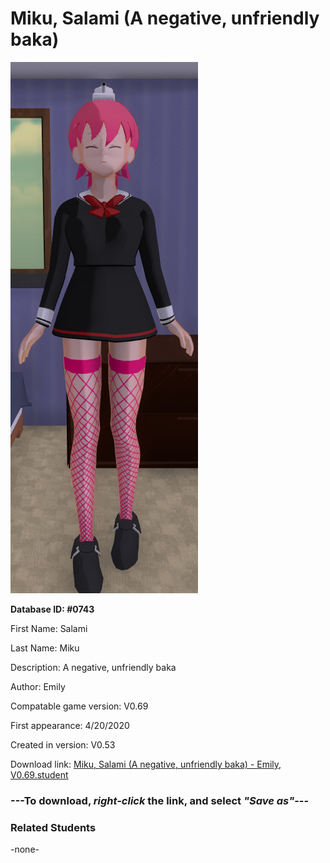 # Miku, Salami (A negative, unfriendly baka)

<img src="../../Files/Images/Miku, Salami (A negative, unfriendly baka).png" title="Miku, Salami (A negative, unfriendly baka) - Emily, V0.69">

**Database ID: #0743**

First Name: Salami

Last Name: Miku

Description: A negative, unfriendly baka

Author: Emily

Compatable game version: V0.69

First appearance: 4/20/2020

Created in version: V0.53

Download link: <a href="https://raw.githubusercontent.com/Arbiter1223/Daigaku-Gurashi-Custom-Students/master/Files/Student%20Files/Miku%2C%20Salami%20(A%20negative%2C%20unfriendly%20baka)%20-%20Emily%2C%20V0.69.student">Miku, Salami (A negative, unfriendly baka) - Emily, V0.69.student</a>

### ---**To download, _right-click_ the link, and select _"Save as"_**---

### Related Students

-none-

